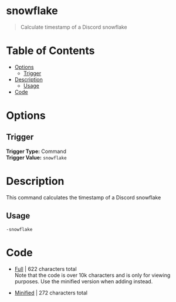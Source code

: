 # snowflake
> Calculate timestamp of a Discord snowflake

# Table of Contents
* [Options](#Options)
	* [Trigger](##Trigger)
* [Description](#Description)
	* [Usage](##Usage)
* [Code](#Code)

# Options
## Trigger
**Trigger Type:** Command<br>
**Trigger Value:** `snowflake`<br>


# Description
This command calculates the timestamp of a Discord snowflake

## Usage
`-snowflake`

# Code
* [Full](./snowflake/snowflake.cc.go) | 622
 characters total<br>
Note that the code is over 10k characters and is only for viewing purposes. Use the minified version when adding instead.

* [Minified](./snowflake.minified.go) | 272
 characters total<br>